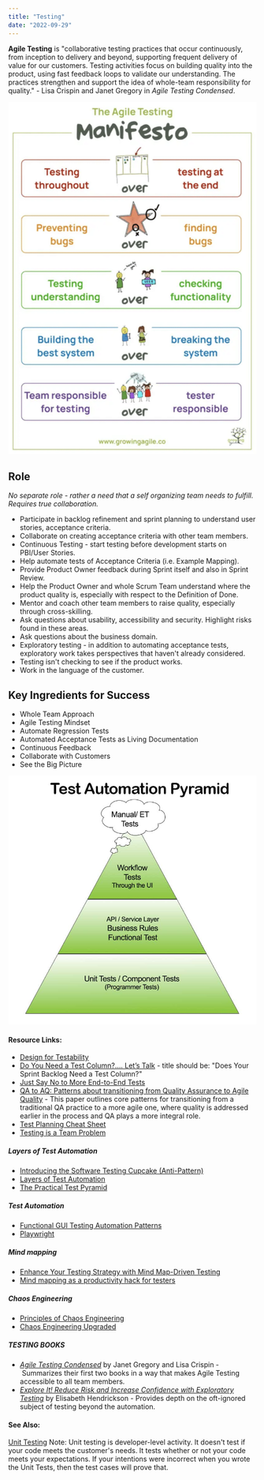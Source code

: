 ```yaml
---
title: "Testing"
date: "2022-09-29"
---
```


**Agile Testing** is "collaborative testing practices that occur continuously, from inception to delivery and beyond, supporting frequent delivery of value for our customers. Testing activities focus on building quality into the product, using fast feedback loops to validate our understanding. The practices strengthen and support the idea of whole-team responsibility for quality." - Lisa Crispin and Janet Gregory in _Agile Testing Condensed_.

![Agile Testing Manifesto image courtesy of Sam Laing and Karen Greaves](images/Agile-Testing-Manifesto-722x1024.png)

## Role

_No separate role - rather a need that a self organizing team needs to fulfill. Requires true collaboration._

- Participate in backlog refinement and sprint planning to understand user stories, acceptance criteria.
- Collaborate on creating acceptance criteria with other team members.
- Continuous Testing - start testing before development starts on PBI/User Stories.
- Help automate tests of Acceptance Criteria (i.e. Example Mapping).
- Provide Product Owner feedback during Sprint itself and also in Sprint Review.
- Help the Product Owner and whole Scrum Team understand where the product quality is, especially with respect to the Definition of Done.
- Mentor and coach other team members to raise quality, especially through cross-skilling.
- Ask questions about usability, accessibility and security. Highlight risks found in these areas.
- Ask questions about the business domain.
- Exploratory testing - in addition to automating acceptance tests, exploratory work takes perspectives that haven't already considered.
- Testing isn't checking to see if the product works.
- Work in the language of the customer.

## Key Ingredients for Success

- Whole Team Approach
- Agile Testing Mindset
- Automate Regression Tests
- Automated Acceptance Tests as Living Documentation
- Continuous Feedback
- Collaborate with Customers
- See the Big Picture

![Test Automation Pyramid](images/Test-Automation-Pyramid.jpg)

#### Resource Links:

- [Design for Testability](https://blog.gdinwiddie.com/2012/05/16/design-for-testability/)
- [Do You Need a Test Column?…. Let’s Talk](https://janetgregory.ca/do-you-need-a-test-column-lets-talk/) - title should be: "Does Your Sprint Backlog Need a Test Column?"
- [Just Say No to More End-to-End Tests](https://testing.googleblog.com/2015/04/just-say-no-to-more-end-to-end-tests.html)
- [QA to AQ: Patterns about transitioning from Quality Assurance to Agile Quality](https://wirfs-brock.com/rebecca/papers/qa2aq-part-one/) - This paper outlines core patterns for transitioning from a traditional QA practice to a more agile one, where quality is addressed earlier in the process and QA plays a more integral role.
- [Test Planning Cheat Sheet](https://agiletester.ca/test-planning-cheat-sheet/)
- [Testing is a Team Problem](https://janetgregory.ca/testing-is-a-team-problem/)

##### Layers of Test Automation

- [Introducing the Software Testing Cupcake (Anti-Pattern)](https://www.thoughtworks.com/insights/blog/introducing-software-testing-cupcake-anti-pattern)
- [Layers of Test Automation](https://qa-matters.com/2014/12/28/layers-of-test-automation/)
- [The Practical Test Pyramid](https://martinfowler.com/articles/practical-test-pyramid.html)

##### Test Automation

- [Functional GUI Testing Automation Patterns](https://www.infoq.com/articles/gui-automation-patterns/)
- [Playwright](https://playwright.dev/)

##### Mind mapping

- [Enhance Your Testing Strategy with Mind Map-Driven Testing](https://www.infoq.com/articles/mindmap-driven-testing/)
- [Mind mapping as a productivity hack for testers](https://medium.com/qualityworks-blog/mind-mapping-as-a-productivity-hack-for-testers-3-ways-to-improve-your-testing-process-94104fa1022d)

##### Chaos Engineering

- [Principles of Chaos Engineering](https://principlesofchaos.org/)
- [Chaos Engineering Upgraded](https://netflixtechblog.com/chaos-engineering-upgraded-878d341f15fa)

##### TESTING BOOKS

- [_Agile Testing Condensed_](https://leanpub.com/agiletesting-condensed) by Janet Gregory and Lisa Crispin - Summarizes their first two books in a way that makes Agile Testing accessible to all team members.
- [_Explore It! Reduce Risk and Increase Confidence with Exploratory Testing_](https://pragprog.com/titles/ehxta/explore-it/) by Elisabeth Hendrickson - Provides depth on the oft-ignored subject of testing beyond the automation.

#### See Also:

[Unit Testing](/glossary/unit-testing) Note: Unit testing is developer-level activity. It doesn't test if your code meets the customer's needs. It tests whether or not your code meets your expectations. If your intentions were incorrect when you wrote the Unit Tests, then the test cases will prove that.
